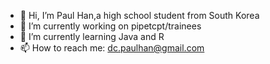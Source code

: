 - 👋 Hi, I’m Paul Han,a high school student from South Korea
- 🌱 I’m currently working on pipetcpt/trainees 
- 💞️ I’m currently learning Java and R
- 📫 How to reach me: dc.paulhan@gmail.com

<!---
PaulHan2006/PaulHan2006 is a ✨ special ✨ repository because its `README.md` (this file) appears on your GitHub profile.
You can click the Preview link to take a look at your changes.
--->
